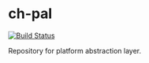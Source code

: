 ch-pal
======

[![Build Status](https://travis-ci.org/corehacker/ch-pal.png?branch=master)](https://travis-ci.org/corehacker/ch-pal)

Repository for platform abstraction layer.

